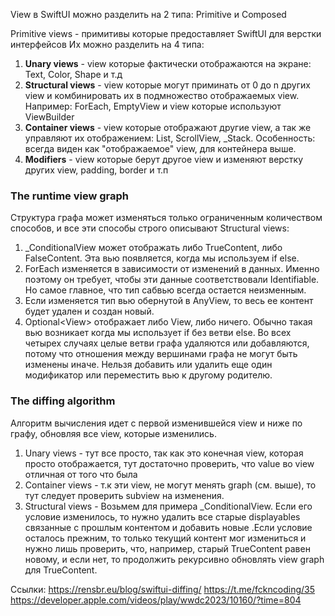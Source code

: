 View в SwiftUI можно разделить на 2 типа: Primitive и Composed

Primitive views - примитивы которые предоставляет SwiftUI для верстки интерфейсов
Их можно разделить на 4 типа:
1. **Unary views** - view которые фактически отображаются на экране: Text, Color, Shape и т.д
2. **Structural views** - view которые могут приминать от 0 до n других view и комбинировать их в подмножество отображаемых view. Например: ForEach, EmptyView и view которые используют ViewBuilder
3. **Container views** - view которые отображают другие view, а так же управляют их отображением: List, ScrollView,  \_Stack. Особенность: всегда виден как "отображаемое" view, для контейнера выше.
4. **Modifiers** - view которые берут другое view и изменяют верстку других view, padding, border и т.п

### The runtime view graph 

Структура графа может изменяться только ограниченным количеством способов, и все эти способы строго описывают Structural views:
1. \_ConditionalView может отображать либо TrueContent, либо FalseContent. Эта вью появляется, когда мы используем if else.
2. ForEach изменяется в зависимости от изменений в данных. Именно поэтому он требует, чтобы эти данные соответствовали Identifiable. Но самое главное, что тип сабвью всегда остается неизменным.
3. Если изменяется тип вью обернутой в AnyView, то весь ее контент будет удален и создан новый.
4. Optional\<View> отображает либо View, либо ничего. Обычно такая вью возникает когда мы использует if без ветви else.
Во всех четырех случаях целые ветви графа удаляются или добавляются, потому что отношения между вершинами графа не могут быть изменены иначе. Нельзя добавить или удалить еще один модификатор или переместить вью к другому родителю.

### The diffing algorithm

Алгоритм вычисления идет с первой изменившейся view и ниже по графу, обновляя все view, которые изменились.
1. Unary views - тут все просто, так как это конечная view, которая просто отображается, тут достаточно проверить, что value во view отличная от того что была 
2. Container views - т.к эти view, не могут менять graph (см. выше), то тут следует проверить subview на изменения.
3.  Structural views - Возьмем для примера \_ConditionalView. Если его условие изменилось, то нужно удалить все старые displayables связанные с прошлым контентом и добавить новые .Если условие осталось прежним, то только текущий контент мог измениться и нужно лишь проверить, что, например, старый TrueContent равен новому, и если нет, то продолжить рекурсивно обновлять view graph для TrueContent.



  



Ссылки:
https://rensbr.eu/blog/swiftui-diffing/
https://t.me/fckncoding/35 
https://developer.apple.com/videos/play/wwdc2023/10160/?time=804